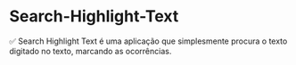 # Search-Highlight-Text
✅ Search Highlight Text é uma aplicação que simplesmente procura o texto digitado no texto, marcando as ocorrências.
